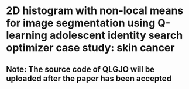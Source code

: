 # 2D histogram with non-local means for image segmentation using Q-learning adolescent identity search optimizer case study: skin cancer
## Note: The source code of QLGJO will be uploaded after the paper has been accepted
